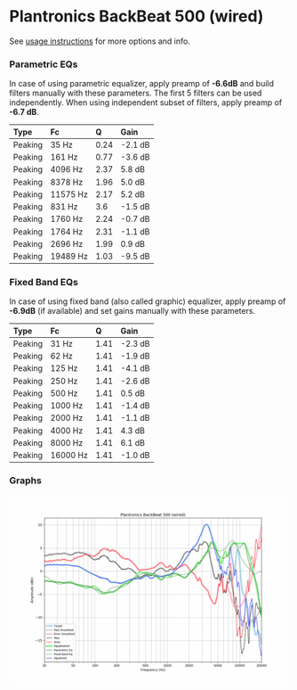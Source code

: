 # Plantronics BackBeat 500 (wired)
See [usage instructions](https://github.com/jaakkopasanen/AutoEq#usage) for more options and info.

### Parametric EQs
In case of using parametric equalizer, apply preamp of **-6.6dB** and build filters manually
with these parameters. The first 5 filters can be used independently.
When using independent subset of filters, apply preamp of **-6.7 dB**.

| Type    | Fc       |    Q | Gain    |
|:--------|:---------|:-----|:--------|
| Peaking | 35 Hz    | 0.24 | -2.1 dB |
| Peaking | 161 Hz   | 0.77 | -3.6 dB |
| Peaking | 4096 Hz  | 2.37 | 5.8 dB  |
| Peaking | 8378 Hz  | 1.96 | 5.0 dB  |
| Peaking | 11575 Hz | 2.17 | 5.2 dB  |
| Peaking | 831 Hz   | 3.6  | -1.5 dB |
| Peaking | 1760 Hz  | 2.24 | -0.7 dB |
| Peaking | 1764 Hz  | 2.31 | -1.1 dB |
| Peaking | 2696 Hz  | 1.99 | 0.9 dB  |
| Peaking | 19489 Hz | 1.03 | -9.5 dB |

### Fixed Band EQs
In case of using fixed band (also called graphic) equalizer, apply preamp of **-6.9dB**
(if available) and set gains manually with these parameters.

| Type    | Fc       |    Q | Gain    |
|:--------|:---------|:-----|:--------|
| Peaking | 31 Hz    | 1.41 | -2.3 dB |
| Peaking | 62 Hz    | 1.41 | -1.9 dB |
| Peaking | 125 Hz   | 1.41 | -4.1 dB |
| Peaking | 250 Hz   | 1.41 | -2.6 dB |
| Peaking | 500 Hz   | 1.41 | 0.5 dB  |
| Peaking | 1000 Hz  | 1.41 | -1.4 dB |
| Peaking | 2000 Hz  | 1.41 | -1.1 dB |
| Peaking | 4000 Hz  | 1.41 | 4.3 dB  |
| Peaking | 8000 Hz  | 1.41 | 6.1 dB  |
| Peaking | 16000 Hz | 1.41 | -1.0 dB |

### Graphs
![](./Plantronics%20BackBeat%20500%20(wired).png)